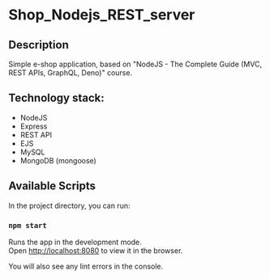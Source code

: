 # Shop_Nodejs_REST_server

## Description
Simple e-shop application, based on "NodeJS - The Complete Guide (MVC, REST APIs, GraphQL, Deno)" course.

## Technology stack:
* NodeJS
* Express
* REST API
* EJS
* MySQL
* MongoDB (mongoose)

## Available Scripts

In the project directory, you can run:

### `npm start`

Runs the app in the development mode.<br />
Open [http://localhost:8080](http://localhost:8080) to view it in the browser.

You will also see any lint errors in the console.
